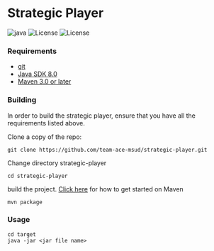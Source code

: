 # Strategic Player

![java](https://img.shields.io/badge/Java%20SDK-v8.0-green.svg)
![License](https://img.shields.io/badge/License-MIT-yellow.svg)
![License](https://img.shields.io/badge/Version-v1.0-orange.svg)


 ### Requirements
  
 * [git](https://git-scm.com/downloads)
 * [Java SDK 8.0](https://www.oracle.com/technetwork/java/javase/downloads/jdk8-downloads-2133151.html)
 * [Maven 3.0 or later](https://maven.apache.org/download.cgi)
  

### Building
In order to build the strategic player, ensure that you have all the requirements listed above.

Clone a copy of the repo:
~~~
git clone https://github.com/team-ace-msud/strategic-player.git
~~~
Change directory strategic-player
~~~
cd strategic-player
~~~
build the project.
[Click here](https://maven.apache.org/guides/getting-started/maven-in-five-minutes.html) for how to get started on Maven

~~~
mvn package
~~~


### Usage

~~~
cd target
java -jar <jar file name>
~~~

